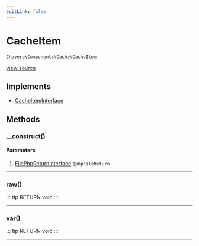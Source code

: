 ```yaml
---
editLink: false
---
```


# CacheItem

`Chevere\Components\Cache\CacheItem`

[view source](https://github.com/chevere/chevere/blob/master/src/Chevere/Components/Cache/CacheItem.php)

## Implements

- [CacheItemInterface](../../Interfaces/Cache/CacheItemInterface.md)

## Methods

### __construct()

#### Parameters

1. [FilePhpReturnInterface](../../Interfaces/Filesystem/FilePhpReturnInterface.md) `$phpFileReturn`

---

### raw()

::: tip RETURN
void
:::

---

### var()

::: tip RETURN
void
:::

---
